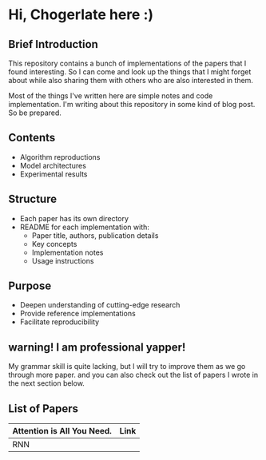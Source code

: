 # Hi, Chogerlate here :)

## Brief Introduction
This repository contains a bunch of implementations of the papers that I found interesting. So I can come and look up the things that I might forget about while also sharing them with others who are also interested in them. 

Most of the things I've written here are simple notes and code implementation. I'm writing about this repository in some kind of blog post. So be prepared.

## Contents

- Algorithm reproductions
- Model architectures
- Experimental results

## Structure

- Each paper has its own directory
- README for each implementation with:
  - Paper title, authors, publication details
  - Key concepts
  - Implementation notes
  - Usage instructions

## Purpose

- Deepen understanding of cutting-edge research
- Provide reference implementations
- Facilitate reproducibility


## warning! I am professional yapper! 
My grammar skill is quite lacking, but I will try to improve them as we go through more paper.
and you can also check out the list of papers I wrote in the next section below.


## List of Papers
| Attention is All You Need. |  Link  |
|----------------------------|--------|
| RNN                        |        |
